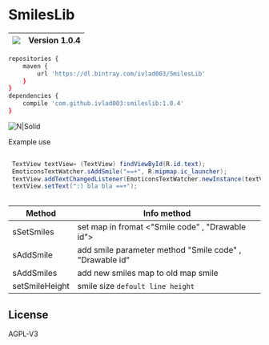 # SmilesLib


| <a href='https://bintray.com/ivlad003/SmilesLib/smileslib?source=watch' alt='Get automatic notifications about new "smileslib" versions'><img src='https://www.bintray.com/docs/images/bintray_badge_color.png'></a>  | Version 1.0.4 |
| ------------- | ------------- |

```sh
repositories {
    maven {
        url 'https://dl.bintray.com/ivlad003/SmilesLib'
    }
}
dependencies {
    compile 'com.github.ivlad003:smileslib:1.0.4'
}
```

![N|Solid](http://screenshots.collabstar.com/vz/Genymotion_for_personal_use_-_Samsung_Galaxy_S4_-_4_3_-_API_18_-_1080x1920__1080x1920__480dpi__-_192_168_56_101_1D8CAF4A.png)

Example use
```java
 
 TextView textView= (TextView) findViewById(R.id.text);
 EmoticonsTextWatcher.sAddSmile("==+", R.mipmap.ic_launcher);
 textView.addTextChangedListener(EmoticonsTextWatcher.newInstance(textView));
 textView.setText(":) bla bla ==+");
 
```
| Method | Info method|
| ------------- | ------------- |
| sSetSmiles  | set map in fromat <"Smile code" , "Drawable id">  |
| sAddSmile  | add smile parameter method "Smile code" , "Drawable id"  |
| sAddSmiles  | add new smiles map to old map smile  |
| setSmileHeight  | smile size `defoult line height` |

License
----

AGPL-V3
